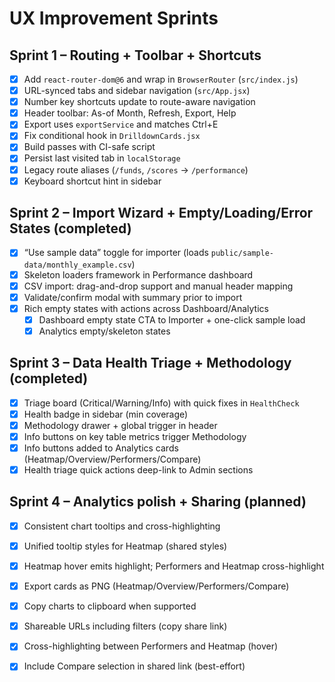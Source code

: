 # UX Improvement Sprints

## Sprint 1 – Routing + Toolbar + Shortcuts
- [x] Add `react-router-dom@6` and wrap in `BrowserRouter` (`src/index.js`)
- [x] URL-synced tabs and sidebar navigation (`src/App.jsx`)
- [x] Number key shortcuts update to route-aware navigation
- [x] Header toolbar: As-of Month, Refresh, Export, Help
- [x] Export uses `exportService` and matches Ctrl+E
- [x] Fix conditional hook in `DrilldownCards.jsx`
- [x] Build passes with CI-safe script
- [x] Persist last visited tab in `localStorage`
- [x] Legacy route aliases (`/funds`, `/scores` → `/performance`)
- [x] Keyboard shortcut hint in sidebar

## Sprint 2 – Import Wizard + Empty/Loading/Error States (completed)
- [x] “Use sample data” toggle for importer (loads `public/sample-data/monthly_example.csv`)
- [x] Skeleton loaders framework in Performance dashboard
- [x] CSV import: drag-and-drop support and manual header mapping
- [x] Validate/confirm modal with summary prior to import
- [x] Rich empty states with actions across Dashboard/Analytics
  - [x] Dashboard empty state CTA to Importer + one-click sample load
  - [x] Analytics empty/skeleton states

## Sprint 3 – Data Health Triage + Methodology (completed)
- [x] Triage board (Critical/Warning/Info) with quick fixes in `HealthCheck`
- [x] Health badge in sidebar (min coverage)
- [x] Methodology drawer + global trigger in header
- [x] Info buttons on key table metrics trigger Methodology
- [x] Info buttons added to Analytics cards (Heatmap/Overview/Performers/Compare)
- [x] Health triage quick actions deep-link to Admin sections

## Sprint 4 – Analytics polish + Sharing (planned)
 - [x] Consistent chart tooltips and cross-highlighting
  - [x] Unified tooltip styles for Heatmap (shared styles)
  - [x] Heatmap hover emits highlight; Performers and Heatmap cross-highlight
- [x] Export cards as PNG (Heatmap/Overview/Performers/Compare)
- [x] Copy charts to clipboard when supported
 - [x] Shareable URLs including filters (copy share link)
  - [x] Cross-highlighting between Performers and Heatmap (hover)
  - [x] Include Compare selection in shared link (best-effort)

